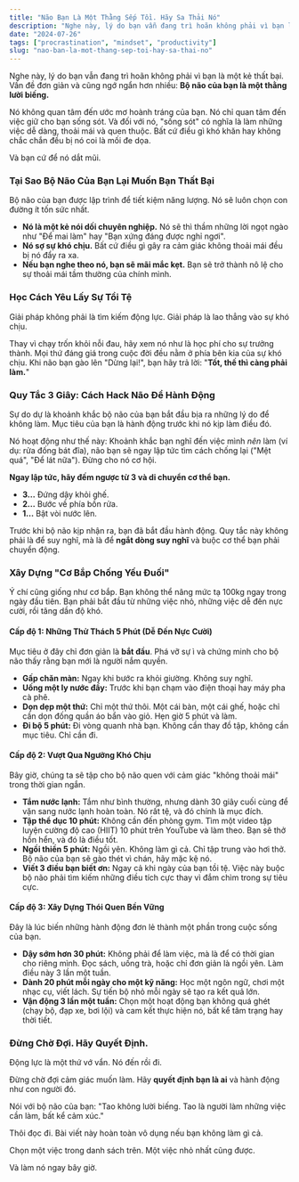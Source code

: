 ```yaml
---
title: "Não Bạn Là Một Thằng Sếp Tồi. Hãy Sa Thải Nó"
description: "Nghe này, lý do bạn vẫn đang trì hoãn không phải vì bạn là một kẻ thất bại. Vấn đề đơn giản và cũng ngớ ngẩn hơn nhiều: Bộ não của bạn là một thằng lười biếng."
date: "2024-07-26"
tags: ["procrastination", "mindset", "productivity"]
slug: "nao-ban-la-mot-thang-sep-toi-hay-sa-thai-no"
---
```


Nghe này, lý do bạn vẫn đang trì hoãn không phải vì bạn là một kẻ thất bại. Vấn đề đơn giản và cũng ngớ ngẩn hơn nhiều: **Bộ não của bạn là một thằng lười biếng.**

Nó không quan tâm đến ước mơ hoành tráng của bạn. Nó chỉ quan tâm đến việc giữ cho bạn sống sót. Và đối với nó, "sống sót" có nghĩa là làm những việc dễ dàng, thoải mái và quen thuộc. Bất cứ điều gì khó khăn hay không chắc chắn đều bị nó coi là mối đe dọa.

Và bạn cứ để nó dắt mũi.

### **Tại Sao Bộ Não Của Bạn Lại Muốn Bạn Thất Bại**

Bộ não của bạn được lập trình để tiết kiệm năng lượng. Nó sẽ luôn chọn con đường ít tốn sức nhất.

- **Nó là một kẻ nói dối chuyên nghiệp.** Nó sẽ thì thầm những lời ngọt ngào như "Để mai làm" hay "Bạn xứng đáng được nghỉ ngơi".
- **Nó sợ sự khó chịu.** Bất cứ điều gì gây ra cảm giác không thoải mái đều bị nó đẩy ra xa.
- **Nếu bạn nghe theo nó, bạn sẽ mãi mắc kẹt.** Bạn sẽ trở thành nô lệ cho sự thoải mái tầm thường của chính mình.

### **Học Cách Yêu Lấy Sự Tồi Tệ**

Giải pháp không phải là tìm kiếm động lực. Giải pháp là lao thẳng vào sự khó chịu.

Thay vì chạy trốn khỏi nỗi đau, hãy xem nó như là học phí cho sự trưởng thành. Mọi thứ đáng giá trong cuộc đời đều nằm ở phía bên kia của sự khó chịu. Khi não bạn gào lên "Dừng lại!", bạn hãy trả lời: "**Tốt, thế thì càng phải làm.**"

### **Quy Tắc 3 Giây: Cách Hack Não Để Hành Động**

Sự do dự là khoảnh khắc bộ não của bạn bắt đầu bịa ra những lý do để không làm. Mục tiêu của bạn là hành động trước khi nó kịp làm điều đó.

Nó hoạt động như thế này: Khoảnh khắc bạn nghĩ đến việc mình _nên_ làm (ví dụ: rửa đống bát đĩa), não bạn sẽ ngay lập tức tìm cách chống lại ("Mệt quá", "Để lát nữa"). Đừng cho nó cơ hội.

**Ngay lập tức, hãy đếm ngược từ 3 và di chuyển cơ thể bạn.**

- **3...** Đứng dậy khỏi ghế.
- **2...** Bước về phía bồn rửa.
- **1...** Bật vòi nước lên.

Trước khi bộ não kịp nhận ra, bạn đã bắt đầu hành động. Quy tắc này không phải là để suy nghĩ, mà là để **ngắt dòng suy nghĩ** và buộc cơ thể bạn phải chuyển động.

### **Xây Dựng "Cơ Bắp Chống Yếu Đuối"**

Ý chí cũng giống như cơ bắp. Bạn không thể nâng mức tạ 100kg ngay trong ngày đầu tiên. Bạn phải bắt đầu từ những việc nhỏ, những việc dễ đến nực cười, rồi tăng dần độ khó.

#### Cấp độ 1: Những Thử Thách 5 Phút (Dễ Đến Nực Cười)

Mục tiêu ở đây chỉ đơn giản là **bắt đầu**. Phá vỡ sự ì và chứng minh cho bộ não thấy rằng bạn mới là người nắm quyền.

- **Gấp chăn màn:** Ngay khi bước ra khỏi giường. Không suy nghĩ.
- **Uống một ly nước đầy:** Trước khi bạn chạm vào điện thoại hay máy pha cà phê.
- **Dọn dẹp một thứ:** Chỉ một thứ thôi. Một cái bàn, một cái ghế, hoặc chỉ cần dọn đống quần áo bẩn vào giỏ. Hẹn giờ 5 phút và làm.
- **Đi bộ 5 phút:** Đi vòng quanh nhà bạn. Không cần thay đồ tập, không cần mục tiêu. Chỉ cần đi.

#### Cấp độ 2: Vượt Qua Ngưỡng Khó Chịu

Bây giờ, chúng ta sẽ tập cho bộ não quen với cảm giác "không thoải mái" trong thời gian ngắn.

- **Tắm nước lạnh:** Tắm như bình thường, nhưng dành 30 giây cuối cùng để vặn sang nước lạnh hoàn toàn. Nó rất tệ, và đó chính là mục đích.
- **Tập thể dục 10 phút:** Không cần đến phòng gym. Tìm một video tập luyện cường độ cao (HIIT) 10 phút trên YouTube và làm theo. Bạn sẽ thở hổn hển, và đó là điều tốt.
- **Ngồi thiền 5 phút:** Ngồi yên. Không làm gì cả. Chỉ tập trung vào hơi thở. Bộ não của bạn sẽ gào thét vì chán, hãy mặc kệ nó.
- **Viết 3 điều bạn biết ơn:** Ngay cả khi ngày của bạn tồi tệ. Việc này buộc bộ não phải tìm kiếm những điều tích cực thay vì đắm chìm trong sự tiêu cực.

#### Cấp độ 3: Xây Dựng Thói Quen Bền Vững

Đây là lúc biến những hành động đơn lẻ thành một phần trong cuộc sống của bạn.

- **Dậy sớm hơn 30 phút:** Không phải để làm việc, mà là để có thời gian cho riêng mình. Đọc sách, uống trà, hoặc chỉ đơn giản là ngồi yên. Làm điều này 3 lần một tuần.
- **Dành 20 phút mỗi ngày cho một kỹ năng:** Học một ngôn ngữ, chơi một nhạc cụ, viết lách. Sự tiến bộ nhỏ mỗi ngày sẽ tạo ra kết quả lớn.
- **Vận động 3 lần một tuần:** Chọn một hoạt động bạn không quá ghét (chạy bộ, đạp xe, bơi lội) và cam kết thực hiện nó, bất kể tâm trạng hay thời tiết.

### **Đừng Chờ Đợi. Hãy Quyết Định.**

Động lực là một thứ vớ vẩn. Nó đến rồi đi.

Đừng chờ đợi cảm giác muốn làm. Hãy **quyết định bạn là ai** và hành động như con người đó.

Nói với bộ não của bạn: "Tao không lười biếng. Tao là người làm những việc cần làm, bất kể cảm xúc."

Thôi đọc đi. Bài viết này hoàn toàn vô dụng nếu bạn không làm gì cả.

Chọn một việc trong danh sách trên. Một việc nhỏ nhất cũng được.

Và làm nó ngay bây giờ.
